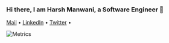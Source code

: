 ### Hi there, I am Harsh Manwani, a Software Engineer 👋
 [Mail](mailto:hi@harsh.im) •
 [LinkedIn](https://www.linkedin.com/in/harshmanwani/) •
 [Twitter](https://twitter.com/harshmanwanii) •


![Metrics](https://metrics.lecoq.io/harshmanwani?template=classic&isocalendar=1&languages=1&lines=1&achievements=1&activity=1&notable=1&isocalendar.duration=half-year&languages.limit=8&languages.sections=most-used&languages.colors=github&languages.threshold=0%25&languages.indepth=false&languages.recent.load=300&languages.recent.days=14&activity.limit=5&activity.load=300&activity.days=14&activity.filter=all&activity.visibility=all&activity.timestamps=false&achievements.threshold=C&achievements.secrets=true&achievements.limit=0&notable.repositories=false&config.timezone=Asia%2FCalcutta)
